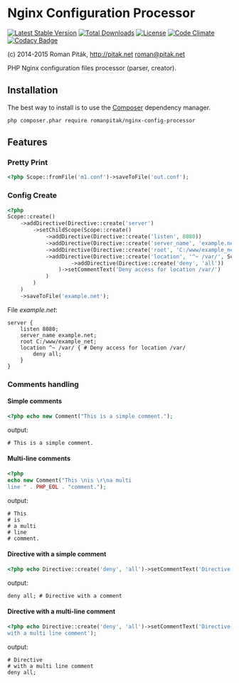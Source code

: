 # Nginx Configuration Processor

[![Latest Stable Version](https://img.shields.io/packagist/v/romanpitak/nginx-config-processor.svg)](https://packagist.org/packages/romanpitak/nginx-config-processor)
[![Total Downloads](https://img.shields.io/packagist/dt/romanpitak/nginx-config-processor.svg)](https://packagist.org/packages/romanpitak/nginx-config-processor)
[![License](https://img.shields.io/packagist/l/romanpitak/nginx-config-processor.svg)](https://packagist.org/packages/romanpitak/nginx-config-processor)
[![Code Climate](https://codeclimate.com/github/romanpitak/Nginx-Config-Processor/badges/gpa.svg)](https://codeclimate.com/github/romanpitak/Nginx-Config-Processor)
[![Codacy Badge](https://www.codacy.com/project/badge/bf83cd710c374869a96cd5d5e44e0329)](https://www.codacy.com/public/roman/Nginx-Config-Processor)

(c) 2014-2015 Roman Piták, http://pitak.net <roman@pitak.net>

PHP Nginx configuration files processor (parser, creator).

## Installation

The best way to install is to use the [Composer](https://getcomposer.org/) dependency manager.

```
php composer.phar require romanpitak/nginx-config-processor
```

## Features

### Pretty Print

```php
<?php Scope::fromFile('m1.conf')->saveToFile('out.conf');
```

### Config Create

```php
<?php
Scope::create()
    ->addDirective(Directive::create('server')
        ->setChildScope(Scope::create()
            ->addDirective(Directive::create('listen', 8080))
            ->addDirective(Directive::create('server_name', 'example.net'))
            ->addDirective(Directive::create('root', 'C:/www/example_net'))
            ->addDirective(Directive::create('location', '^~ /var/', Scope::create()
                    ->addDirective(Directive::create('deny', 'all'))
                )->setCommentText('Deny access for location /var/')
            )
        )
    )
    ->saveToFile('example.net');
```

File _example.net_:

```nginx
server {
    listen 8080;
    server_name example.net;
    root C:/www/example_net;
    location ^~ /var/ { # Deny access for location /var/
        deny all;
    }
}
```

### Comments handling

#### Simple comments

```php
<?php echo new Comment("This is a simple comment.");
```

output:

```nginx
# This is a simple comment.
```

#### Multi-line comments

```php
<?php
echo new Comment("This \nis \r\na multi
line " . PHP_EOL . "comment.");
```

output:

```nginx
# This
# is
# a multi
# line
# comment.
```

#### Directive with a simple comment

```php
<?php echo Directive::create('deny', 'all')->setCommentText('Directive with a comment');
```

output:

```nginx
deny all; # Directive with a comment
```

#### Directive with a multi-line comment

```php
<?php echo Directive::create('deny', 'all')->setCommentText('Directive
with a multi line comment');
```

output:

```nginx
# Directive
# with a multi line comment
deny all;
```
